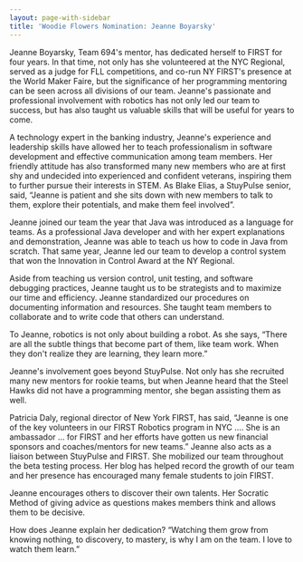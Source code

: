 ```yaml
---
layout: page-with-sidebar
title: 'Woodie Flowers Nomination: Jeanne Boyarsky'
---
```

Jeanne Boyarsky, Team 694's mentor, has dedicated herself to FIRST for 
four years.  In that time, not only has she volunteered at the NYC Regional, 
served as a judge for FLL competitions, and co-run NY FIRST's presence at the 
World Maker Faire, but the significance of her programming mentoring can be 
seen across all divisions of our team. Jeanne's passionate and professional 
involvement with robotics has not only led our team to success, but has also 
taught us valuable skills that will be useful for years to come.

A technology expert in the banking industry, Jeanne's experience and 
leadership skills have allowed her to teach professionalism in software 
development and effective communication among team members. Her friendly 
attitude has also transformed many new members who are at first shy and 
undecided into experienced and confident veterans, inspiring them to further 
pursue their interests in STEM. As Blake Elias, a StuyPulse senior, said, “Jeanne 
is patient and she sits down with new members to talk to them, explore their 
potentials, and make them feel involved”.

Jeanne joined our team the year that Java was introduced as a language 
for teams. As a professional Java developer and with her expert explanations and 
demonstration, Jeanne was able to teach us how to code in Java from scratch. 
That same year, Jeanne led our team to develop a control system that won the 
Innovation in Control Award at the NY Regional.

Aside from teaching us version control, unit testing, and software 
debugging practices, Jeanne taught us to be strategists and to maximize our time 
and efficiency. Jeanne standardized our procedures on documenting information 
and resources. She taught team members to collaborate and to write code that 
others can understand.

To Jeanne, robotics is not only about building a robot. As she says, “There 
are all the subtle things that become part of them, like team work. When they 
don't realize they are learning, they learn more.”

Jeanne's involvement goes beyond StuyPulse. Not only has she recruited 
many new mentors for rookie teams, but when Jeanne heard that the Steel 
Hawks did not have a programming mentor, she began assisting them as well.

Patricia Daly, regional director of New York FIRST, has said, “Jeanne is 
one of the key volunteers in our FIRST Robotics program in NYC …. She is an 
ambassador … for FIRST and her efforts have gotten us new financial sponsors 
and coaches/mentors for new teams.” Jeanne also acts as a liaison between 
StuyPulse and FIRST. She mobilized our team throughout the beta testing 
process. Her blog has helped record the growth of our team and her presence has 
encouraged many female students to join FIRST.

Jeanne encourages others to discover their own talents. Her Socratic 
Method of giving advice as questions makes members think and allows them to 
be decisive.

How does Jeanne explain her dedication? “Watching them grow from 
knowing nothing, to discovery, to mastery, is why I am on the team. I love to 
watch them learn.”

